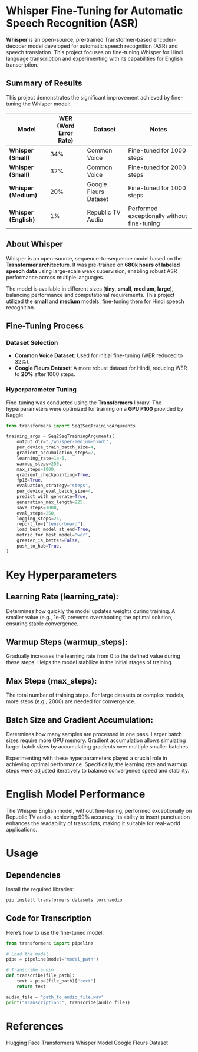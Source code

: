 # Whisper Fine-Tuning for Automatic Speech Recognition (ASR)

**Whisper** is an open-source, pre-trained Transformer-based encoder-decoder model developed for automatic speech recognition (ASR) and speech translation. This project focuses on fine-tuning Whisper for Hindi language transcription and experimenting with its capabilities for English transcription.


## Summary of Results

This project demonstrates the significant improvement achieved by fine-tuning the Whisper model:

| **Model**            | **WER (Word Error Rate)** | **Dataset**             | **Notes**                                           |
|----------------------|---------------------------|-------------------------|-----------------------------------------------------|
| **Whisper (Small)**   | 34%                       | Common Voice            | Fine-tuned for 1000 steps                           |
| **Whisper (Small)**   | 32%                       | Common Voice            | Fine-tuned for 2000 steps                           |
| **Whisper (Medium)**  | 20%                       | Google Fleurs Dataset   | Fine-tuned for 1000 steps                           |
| **Whisper (English)** | 1%                        | Republic TV Audio       | Performed exceptionally without fine-tuning         |

## About Whisper

Whisper is an open-source, sequence-to-sequence model based on the **Transformer architecture**. It was pre-trained on **680k hours of labeled speech data** using large-scale weak supervision, enabling robust ASR performance across multiple languages.

The model is available in different sizes (**tiny**, **small**, **medium**, **large**), balancing performance and computational requirements. This project utilized the **small** and **medium** models, fine-tuning them for Hindi speech recognition.

## Fine-Tuning Process

### Dataset Selection
- **Common Voice Dataset**: Used for initial fine-tuning (WER reduced to 32%).
- **Google Fleurs Dataset**: A more robust dataset for Hindi, reducing WER to **20%** after 1000 steps.

### Hyperparameter Tuning

Fine-tuning was conducted using the **Transformers** library. The hyperparameters were optimized for training on a **GPU P100** provided by Kaggle.

```python
from transformers import Seq2SeqTrainingArguments

training_args = Seq2SeqTrainingArguments(
    output_dir="./whisper-medium-hindi",  
    per_device_train_batch_size=4,
    gradient_accumulation_steps=2,  
    learning_rate=1e-5,  
    warmup_steps=250,  
    max_steps=1000,  
    gradient_checkpointing=True,  
    fp16=True,  
    evaluation_strategy="steps",  
    per_device_eval_batch_size=4,  
    predict_with_generate=True,  
    generation_max_length=225,  
    save_steps=1000,  
    eval_steps=250,  
    logging_steps=25,  
    report_to=["tensorboard"],  
    load_best_model_at_end=True,  
    metric_for_best_model="wer",  
    greater_is_better=False,  
    push_to_hub=True,  
)
```

# Key Hyperparameters

## Learning Rate (learning_rate):
Determines how quickly the model updates weights during training. A smaller value (e.g., 1e-5) prevents overshooting the optimal solution, ensuring stable convergence.

## Warmup Steps (warmup_steps):
Gradually increases the learning rate from 0 to the defined value during these steps. Helps the model stabilize in the initial stages of training.

## Max Steps (max_steps):
The total number of training steps. For large datasets or complex models, more steps (e.g., 2000) are needed for convergence.

## Batch Size and Gradient Accumulation:
Determines how many samples are processed in one pass. Larger batch sizes require more GPU memory.
Gradient accumulation allows simulating larger batch sizes by accumulating gradients over multiple smaller batches.

Experimenting with these hyperparameters played a crucial role in achieving optimal performance. Specifically, the learning rate and warmup steps were adjusted iteratively to balance convergence speed and stability.

# English Model Performance
The Whisper English model, without fine-tuning, performed exceptionally on Republic TV audio, achieving 99% accuracy. Its ability to insert punctuation enhances the readability of transcripts, making it suitable for real-world applications.

# Usage

## Dependencies
Install the required libraries:

```python
pip install transformers datasets torchaudio
```

## Code for Transcription

Here’s how to use the fine-tuned model:

```python
from transformers import pipeline

# Load the model
pipe = pipeline(model="model_path")

# Transcribe audio
def transcribe(file_path):
    text = pipe(file_path)["text"]
    return text

audio_file = "path_to_audio_file.wav"
print("Transcription:", transcribe(audio_file))

```

# References

Hugging Face Transformers
Whisper Model
Google Fleurs Dataset